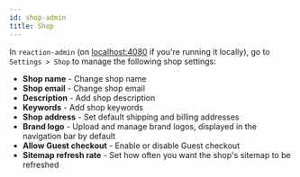 ```yaml
---
id: shop-admin
title: Shop
---
```

    
In `reaction-admin` (on [localhost:4080](http://localhost:4080) if you're running it locally), go to `Settings > Shop` to manage the following shop settings:

- **Shop name** - Change shop name
- **Shop email** - Change shop email
- **Description** - Add shop description
- **Keywords** - Add shop keywords
- **Shop address** - Set default shipping and billing addresses
- **Brand logo** - Upload and manage brand logos, displayed in the navigation bar by default
- **Allow Guest checkout** - Enable or disable Guest checkout
- **Sitemap refresh rate** - Set how often you want the shop's sitemap to be refreshed

